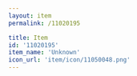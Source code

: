 ```yaml
---
layout: item
permalink: /11020195

title: Item
id: '11020195'
item_name: 'Unknown'
icon_url: 'item/icon/11050048.png'
---
```

